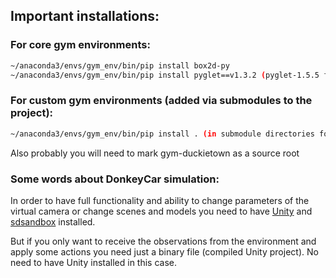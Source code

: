 ## Important installations:

### For core gym environments:
```sh
~/anaconda3/envs/gym_env/bin/pip install box2d-py
~/anaconda3/envs/gym_env/bin/pip install pyglet==v1.3.2 (pyglet-1.5.5 for car racing simulation)
```

### For custom gym environments (added via submodules to the project):
```sh
~/anaconda3/envs/gym_env/bin/pip install . (in submodule directories for installation of the third party environments)
```

Also probably you will need to mark gym-duckietown as a source root

### Some words about DonkeyCar simulation:
In order to have full functionality and ability to change parameters of the virtual camera or 
change scenes and models you need to have [Unity](https://unity.com/) and [sdsandbox](https://github.com/tawnkramer/sdsandbox) installed. 

But if you only want to receive the observations from the environment and apply some actions you need just a binary file 
(compiled Unity project). No need to have Unity installed in this case.